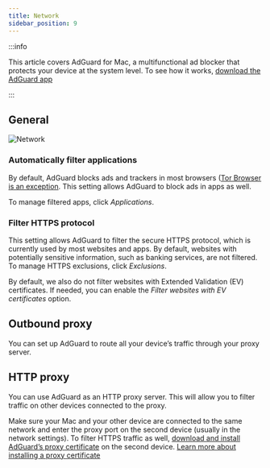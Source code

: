 ```yaml
---
title: Network
sidebar_position: 9
---
```


:::info

This article covers AdGuard for Mac, a multifunctional ad blocker that protects your device at the system level. To see how it works, [download the AdGuard app](https://agrd.io/download-kb-adblock)

:::

## General

![Network](https://cdn.adtidy.org/content/kb/ad_blocker/mac/network.png)

### Automatically filter applications

By default, AdGuard blocks ads and trackers in most browsers ([Tor Browser is an exception](/adguard-for-mac/solving-problems/tor-filtering). This setting allows AdGuard to block ads in apps as well.

To manage filtered apps, click *Applications*.

### Filter HTTPS protocol

This setting allows AdGuard to filter the secure HTTPS protocol, which is currently used by most websites and apps. By default, websites with potentially sensitive information, such as banking services, are not filtered. To manage HTTPS exclusions, click *Exclusions*.

By default, we also do not filter websites with Extended Validation (EV) certificates. If needed, you can enable the *Filter websites with EV certificates* option.

## Outbound proxy

You can set up AdGuard to route all your device’s traffic through your proxy server.

## HTTP proxy

You can use AdGuard as an HTTP proxy server. This will allow you to filter traffic on other devices connected to the proxy.

Make sure your Mac and your other device are connected to the same network and enter the proxy port on the second device (usually in the network settings). To filter HTTPS traffic as well, [download and install AdGuard’s proxy certificate](http://local.adguard.org/cert) on the second device. [Learn more about installing a proxy certificate](/guides/proxy-certificate)
